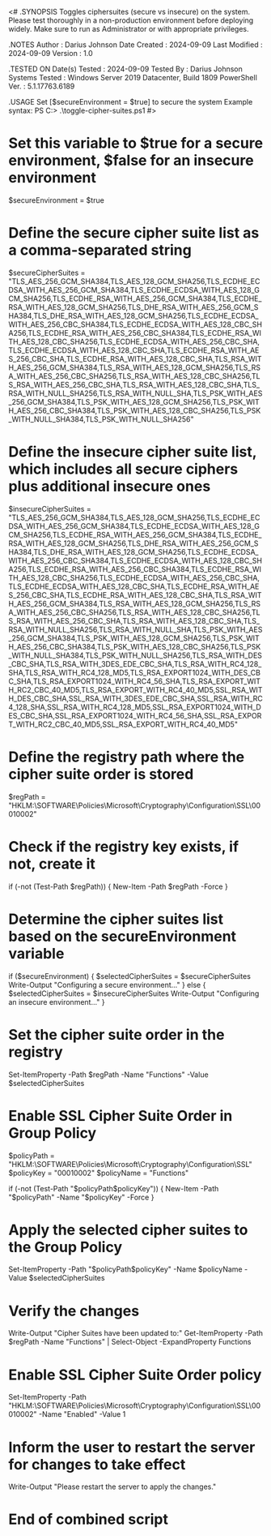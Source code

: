 <#
.SYNOPSIS
    Toggles ciphersuites (secure vs insecure) on the system.
    Please test thoroughly in a non-production environment before deploying widely.
    Make sure to run as Administrator or with appropriate privileges.

.NOTES
    Author        : Darius Johnson
    Date Created  : 2024-09-09
    Last Modified : 2024-09-09
    Version       : 1.0

.TESTED ON
    Date(s) Tested  : 2024-09-09
    Tested By       : Darius Johnson
    Systems Tested  : Windows Server 2019 Datacenter, Build 1809
    PowerShell Ver. : 5.1.17763.6189

.USAGE
    Set [$secureEnvironment = $true] to secure the system
    Example syntax:
    PS C:\> .\toggle-cipher-suites.ps1 
#>


# Set this variable to $true for a secure environment, $false for an insecure environment
$secureEnvironment = $true

# Define the secure cipher suite list as a comma-separated string
$secureCipherSuites = "TLS_AES_256_GCM_SHA384,TLS_AES_128_GCM_SHA256,TLS_ECDHE_ECDSA_WITH_AES_256_GCM_SHA384,TLS_ECDHE_ECDSA_WITH_AES_128_GCM_SHA256,TLS_ECDHE_RSA_WITH_AES_256_GCM_SHA384,TLS_ECDHE_RSA_WITH_AES_128_GCM_SHA256,TLS_DHE_RSA_WITH_AES_256_GCM_SHA384,TLS_DHE_RSA_WITH_AES_128_GCM_SHA256,TLS_ECDHE_ECDSA_WITH_AES_256_CBC_SHA384,TLS_ECDHE_ECDSA_WITH_AES_128_CBC_SHA256,TLS_ECDHE_RSA_WITH_AES_256_CBC_SHA384,TLS_ECDHE_RSA_WITH_AES_128_CBC_SHA256,TLS_ECDHE_ECDSA_WITH_AES_256_CBC_SHA,TLS_ECDHE_ECDSA_WITH_AES_128_CBC_SHA,TLS_ECDHE_RSA_WITH_AES_256_CBC_SHA,TLS_ECDHE_RSA_WITH_AES_128_CBC_SHA,TLS_RSA_WITH_AES_256_GCM_SHA384,TLS_RSA_WITH_AES_128_GCM_SHA256,TLS_RSA_WITH_AES_256_CBC_SHA256,TLS_RSA_WITH_AES_128_CBC_SHA256,TLS_RSA_WITH_AES_256_CBC_SHA,TLS_RSA_WITH_AES_128_CBC_SHA,TLS_RSA_WITH_NULL_SHA256,TLS_RSA_WITH_NULL_SHA,TLS_PSK_WITH_AES_256_GCM_SHA384,TLS_PSK_WITH_AES_128_GCM_SHA256,TLS_PSK_WITH_AES_256_CBC_SHA384,TLS_PSK_WITH_AES_128_CBC_SHA256,TLS_PSK_WITH_NULL_SHA384,TLS_PSK_WITH_NULL_SHA256"

# Define the insecure cipher suite list, which includes all secure ciphers plus additional insecure ones
$insecureCipherSuites = "TLS_AES_256_GCM_SHA384,TLS_AES_128_GCM_SHA256,TLS_ECDHE_ECDSA_WITH_AES_256_GCM_SHA384,TLS_ECDHE_ECDSA_WITH_AES_128_GCM_SHA256,TLS_ECDHE_RSA_WITH_AES_256_GCM_SHA384,TLS_ECDHE_RSA_WITH_AES_128_GCM_SHA256,TLS_DHE_RSA_WITH_AES_256_GCM_SHA384,TLS_DHE_RSA_WITH_AES_128_GCM_SHA256,TLS_ECDHE_ECDSA_WITH_AES_256_CBC_SHA384,TLS_ECDHE_ECDSA_WITH_AES_128_CBC_SHA256,TLS_ECDHE_RSA_WITH_AES_256_CBC_SHA384,TLS_ECDHE_RSA_WITH_AES_128_CBC_SHA256,TLS_ECDHE_ECDSA_WITH_AES_256_CBC_SHA,TLS_ECDHE_ECDSA_WITH_AES_128_CBC_SHA,TLS_ECDHE_RSA_WITH_AES_256_CBC_SHA,TLS_ECDHE_RSA_WITH_AES_128_CBC_SHA,TLS_RSA_WITH_AES_256_GCM_SHA384,TLS_RSA_WITH_AES_128_GCM_SHA256,TLS_RSA_WITH_AES_256_CBC_SHA256,TLS_RSA_WITH_AES_128_CBC_SHA256,TLS_RSA_WITH_AES_256_CBC_SHA,TLS_RSA_WITH_AES_128_CBC_SHA,TLS_RSA_WITH_NULL_SHA256,TLS_RSA_WITH_NULL_SHA,TLS_PSK_WITH_AES_256_GCM_SHA384,TLS_PSK_WITH_AES_128_GCM_SHA256,TLS_PSK_WITH_AES_256_CBC_SHA384,TLS_PSK_WITH_AES_128_CBC_SHA256,TLS_PSK_WITH_NULL_SHA384,TLS_PSK_WITH_NULL_SHA256,TLS_RSA_WITH_DES_CBC_SHA,TLS_RSA_WITH_3DES_EDE_CBC_SHA,TLS_RSA_WITH_RC4_128_SHA,TLS_RSA_WITH_RC4_128_MD5,TLS_RSA_EXPORT1024_WITH_DES_CBC_SHA,TLS_RSA_EXPORT1024_WITH_RC4_56_SHA,TLS_RSA_EXPORT_WITH_RC2_CBC_40_MD5,TLS_RSA_EXPORT_WITH_RC4_40_MD5,SSL_RSA_WITH_DES_CBC_SHA,SSL_RSA_WITH_3DES_EDE_CBC_SHA,SSL_RSA_WITH_RC4_128_SHA,SSL_RSA_WITH_RC4_128_MD5,SSL_RSA_EXPORT1024_WITH_DES_CBC_SHA,SSL_RSA_EXPORT1024_WITH_RC4_56_SHA,SSL_RSA_EXPORT_WITH_RC2_CBC_40_MD5,SSL_RSA_EXPORT_WITH_RC4_40_MD5"

# Define the registry path where the cipher suite order is stored
$regPath = "HKLM:\SOFTWARE\Policies\Microsoft\Cryptography\Configuration\SSL\00010002"

# Check if the registry key exists, if not, create it
if (-not (Test-Path $regPath)) {
    New-Item -Path $regPath -Force
}

# Determine the cipher suites list based on the secureEnvironment variable
if ($secureEnvironment) {
    $selectedCipherSuites = $secureCipherSuites
    Write-Output "Configuring a secure environment..."
} else {
    $selectedCipherSuites = $insecureCipherSuites
    Write-Output "Configuring an insecure environment..."
}

# Set the cipher suite order in the registry
Set-ItemProperty -Path $regPath -Name "Functions" -Value $selectedCipherSuites

# Enable SSL Cipher Suite Order in Group Policy
$policyPath = "HKLM:\SOFTWARE\Policies\Microsoft\Cryptography\Configuration\SSL"
$policyKey = "00010002"
$policyName = "Functions"

if (-not (Test-Path "$policyPath\$policyKey")) {
    New-Item -Path "$policyPath" -Name "$policyKey" -Force
}

# Apply the selected cipher suites to the Group Policy
Set-ItemProperty -Path "$policyPath\$policyKey" -Name $policyName -Value $selectedCipherSuites

# Verify the changes
Write-Output "Cipher Suites have been updated to:"
Get-ItemProperty -Path $regPath -Name "Functions" | Select-Object -ExpandProperty Functions

# Enable SSL Cipher Suite Order policy
Set-ItemProperty -Path "HKLM:\SOFTWARE\Policies\Microsoft\Cryptography\Configuration\SSL\00010002" -Name "Enabled" -Value 1

# Inform the user to restart the server for changes to take effect
Write-Output "Please restart the server to apply the changes."

# End of combined script
 
